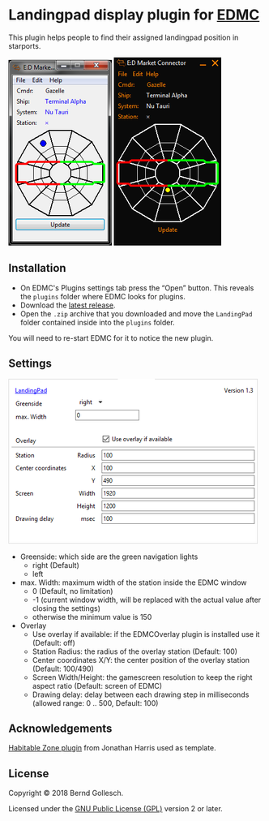# Landingpad display plugin for [EDMC](https://github.com/Marginal/EDMarketConnector/wiki)

This plugin helps people to find their assigned landingpad position in starports.

![Screenshot](images/Default.png)
![Screenshot](images/Dark.png)

## Installation

* On EDMC's Plugins settings tab press the “Open” button. This reveals the `plugins` folder where EDMC looks for plugins.
* Download the [latest release](https://github.com/bgol/LandingPad/releases/latest).
* Open the `.zip` archive that you downloaded and move the `LandingPad` folder contained inside into the `plugins` folder.

You will need to re-start EDMC for it to notice the new plugin.

## Settings

![Screenshot](images/Settings.png)

* Greenside: which side are the green navigation lights
  - right (Default)
  - left
* max. Width: maximum width of the station inside the EDMC window
  - 0 (Default, no limitation)
  - -1 (current window width, will be replaced with the actual value after closing the settings)
  - otherwise the minimum value is 150
* Overlay
  - Use overlay if available: if the EDMCOverlay plugin is installed use it (Default: off)
  - Station Radius: the radius of the overlay station (Default: 100)
  - Center coordinates X/Y: the center position of the overlay station (Default: 100/490)
  - Screen Width/Height: the gamescreen resolution to keep the right aspect ratio (Default: screen of EDMC)
  - Drawing delay: delay between each drawing step in milliseconds (allowed range: 0 .. 500, Default: 100)

## Acknowledgements

[Habitable Zone plugin](https://github.com/Marginal/HabZone) from Jonathan Harris used as template.

## License

Copyright © 2018 Bernd Gollesch.

Licensed under the [GNU Public License (GPL)](http://www.gnu.org/licenses/gpl-2.0.html) version 2 or later.
